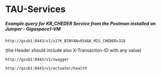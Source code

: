 # TAU-Services

##### Example query for KR_CHEDER Service from the Postman installed on Jumper - Gigaspace1-VM

    http://gssb1:8443/v1/u1?K_BINYAN=054&K_MIS_CHEDER=318
(the Header should include also X-Transaction-ID with any value)

    http://gssb1:8443/v1/swagger

    http://gssb1:8443/v1/actuator/health

